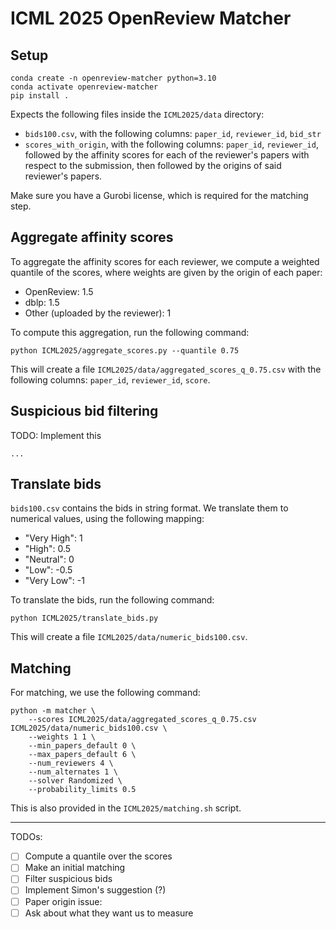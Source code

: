 # ICML 2025 OpenReview Matcher

## Setup

```
conda create -n openreview-matcher python=3.10
conda activate openreview-matcher
pip install .
```

Expects the following files inside the `ICML2025/data` directory:
* `bids100.csv`, with the following columns: `paper_id`, `reviewer_id`, `bid_str`
* `scores_with_origin`, with the following columns: `paper_id`, `reviewer_id`, followed by the affinity scores for each of the reviewer's papers with respect to the submission, then followed by the origins of said reviewer's papers.

Make sure you have a Gurobi license, which is required for the matching step.

## Aggregate affinity scores

To aggregate the affinity scores for each reviewer, we compute a weighted quantile of the scores, where weights are given by the origin of each paper:
- OpenReview: 1.5
- dblp: 1.5
- Other (uploaded by the reviewer): 1

To compute this aggregation, run the following command:

```
python ICML2025/aggregate_scores.py --quantile 0.75
```

This will create a file `ICML2025/data/aggregated_scores_q_0.75.csv` with the following columns: `paper_id`, `reviewer_id`, `score`.

## Suspicious bid filtering

TODO: Implement this

```
...
```

## Translate bids

`bids100.csv` contains the bids in string format. We translate them to numerical values, using the following mapping:
- "Very High": 1
- "High": 0.5
- "Neutral": 0
- "Low": -0.5
- "Very Low": -1

To translate the bids, run the following command:

```
python ICML2025/translate_bids.py
```

This will create a file `ICML2025/data/numeric_bids100.csv`.

## Matching

For matching, we use the following command:

```
python -m matcher \
	--scores ICML2025/data/aggregated_scores_q_0.75.csv ICML2025/data/numeric_bids100.csv \
	--weights 1 1 \
	--min_papers_default 0 \
	--max_papers_default 6 \
	--num_reviewers 4 \
	--num_alternates 1 \
	--solver Randomized \
	--probability_limits 0.5
```

This is also provided in the `ICML2025/matching.sh` script.


---

TODOs:
* [ ] Compute a quantile over the scores
* [ ] Make an initial matching
* [ ] Filter suspicious bids
* [ ] Implement Simon's suggestion (?)
* [ ] Paper origin issue: 
* [ ] Ask about what they want us to measure